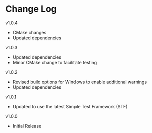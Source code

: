 # Change Log

v1.0.4

- CMake changes
- Updated dependencies

v1.0.3

- Updated dependencies
- Minor CMake change to facilitate testing

v1.0.2

- Revised build options for Windows to enable additional warnings
- Updated dependencies

v1.0.1

- Updated to use the latest Simple Test Framework (STF)

v1.0.0

- Initial Release
